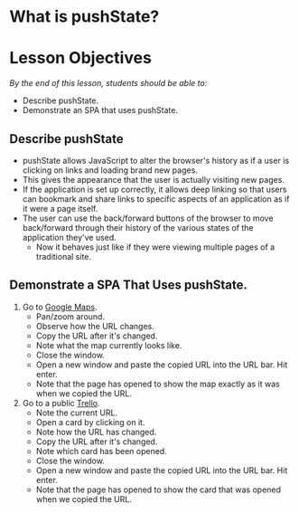 # What is pushState?

# Lesson Objectives
*By the end of this lesson, students should be able to:*

- Describe pushState.
- Demonstrate an SPA that uses pushState.

## Describe pushState

- pushState allows JavaScript to alter the browser's history as if a user is clicking on links and loading brand new pages.
- This gives the appearance that the user is actually visiting new pages.
- If the application is set up correctly, it allows deep linking so that users can bookmark and share links to specific aspects of an application as if it were a page itself.
- The user can use the back/forward buttons of the browser to move back/forward through their history of the various states of the application they've used.
    - Now it behaves just like if they were viewing multiple pages of a traditional site.

## Demonstrate a SPA That Uses pushState.

1. Go to [Google Maps](https://www.google.com/maps/).
    - Pan/zoom around.
    - Observe how the URL changes.
    - Copy the URL after it's changed.
    - Note what the map currently looks like.
    - Close the window.
    - Open a new window and paste the copied URL into the URL bar. Hit enter.
    - Note that the page has opened to show the map exactly as it was when we copied the URL.
1. Go to a public [Trello](https://trello.com/).
    - Note the current URL.
    - Open a card by clicking on it.
    - Note how the URL has changed.
    - Copy the URL after it's changed.
    - Note which card has been opened.
    - Close the window.
    - Open a new window and paste the copied URL into the URL bar. Hit enter.
    - Note that the page has opened to show the card that was opened when we copied the URL.
